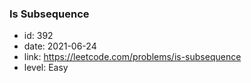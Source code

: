 ### Is Subsequence

* id: 392
* date: 2021-06-24
* link: https://leetcode.com/problems/is-subsequence
* level: Easy
